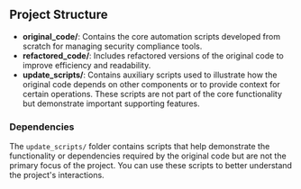 ## Project Structure

- **original_code/**: Contains the core automation scripts developed from scratch for managing security compliance tools.
- **refactored_code/**: Includes refactored versions of the original code to improve efficiency and readability.
- **update_scripts/**: Contains auxiliary scripts used to illustrate how the original code depends on other components or to provide context for certain operations. These scripts are not part of the core functionality but demonstrate important supporting features.

### Dependencies
The `update_scripts/` folder contains scripts that help demonstrate the functionality or dependencies required by the original code but are not the primary focus of the project. You can use these scripts to better understand the project's interactions.

